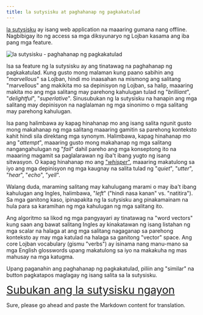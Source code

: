 ```yaml
---
title: la sutysisku at paghahanap ng pagkakatulad
---
```


[la sutysisku](https://la-lojban.github.io/sutysisku/lojban/#seskari=cnano&versio=masno&sisku=marvellous&bangu=en) ay isang web application na maaaring gumana nang offline. Nagbibigay ito ng access sa mga diksyunaryo ng Lojban kasama ang iba pang mga feature.

![la sutysisku - paghahanap ng pagkakatulad](/assets/pixra/arxivo/sutysisku_simsa.png)

Isa sa feature ng la sutysisku ay ang tinatawag na paghahanap ng pagkakatulad. Kung gusto mong malaman kung paano sabihin ang "_marvellous_" sa Lojban, hindi mo inaasahan na mismong ang salitang "marvellous" ang makikita mo sa depinisyon ng Lojban, sa halip, maaaring makita mo ang mga salitang may parehong kahulugan tulad ng "_brilliant_", "_delightful_", "_superlative_". Sinusubukan ng la sutysisku na hanapin ang mga salitang may depinisyon na naglalaman ng mga sinonimo o mga salitang may parehong kahulugan.

Isa pang halimbawa ay kapag hinahanap mo ang isang salita ngunit gusto mong makahanap ng mga salitang maaaring gamitin sa parehong konteksto kahit hindi sila direktang mga synonym. Halimbawa, kapag hinahanap mo ang "_attempt_", maaaring gusto mong makahanap ng mga salitang nangangahulugan ng "_fail_" dahil pareho ang mga konseptong ito na maaaring magamit sa paglalarawan ng iba't ibang yugto ng isang sitwasyon. O kapag hinahanap mo ang ["_whisper_"](https://la-lojban.github.io/sutysisku/lojban/#seskari=cnano&sisku=whisper&bangu=en&versio=masno), maaaring makatulong sa iyo ang mga depinisyon ng mga kaugnay na salita tulad ng "_quiet_", "_utter_", "_hear_", "_echo_", "_yell_".

Walang duda, maraming salitang may kahulugang marami o may iba't ibang kahulugan ang Ingles, halimbawa, "_left_" ("hindi nasa kanan" vs. "natitira"). Sa mga ganitong kaso, ipinapakita ng la sutysisku ang pinakamainam na hula para sa karamihan ng mga kahulugan ng mga salitang ito.

Ang algoritmo sa likod ng mga pangyayari ay tinatawag na "word vectors" kung saan ang bawat salitang Ingles ay kinakatawan ng isang listahan ng mga scalar na halaga at ang mga salitang nagaganap sa parehong konteksto ay may mga katulad na halaga sa ganitong "vector" space. Ang core Lojban vocabulary (gismu "verbs") ay isinama nang manu-mano sa mga English glosswords upang makatulong sa iyo na makakuha ng mas mahusay na mga katugma.

Upang paganahin ang paghahanap ng pagkakatulad, piliin ang "similar" na button pagkatapos maglagay ng isang salita sa la sutysisku.

<div style="font-size:200%;">
<a href="https://la-lojban.github.io/sutysisku/lojban/#seskari=cnano&versio=masno&sisku=marvellous&bangu=en">Subukan ang la sutysisku ngayon</a>
</div>

Sure, please go ahead and paste the Markdown content for translation.
